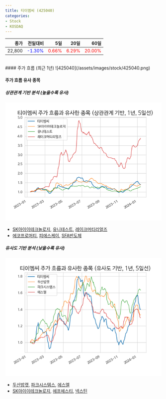 ```yaml
---
title: 티이엠씨 (425040)
categories:
- Stock
- KOSDAQ
---
```


|종가|전일대비|5일|20일|60일|
|---:|-------:|--:|---:|---:|
|22,800|<span style="color: blue">-1.30%</span>|<span style="color: red">0.66%</span>|<span style="color: red">6.29%</span>|<span style="color: red">20.00%</span>|

<!-- more -->
<br>
#### 주가 흐름 (최근 1년)
![425040](/assets/images/stock/425040.png)

#### 주가 흐름 유사 종목

##### 상관관계 기반 분석 (높을수록 유사)
![425040](/assets/images/stock/425040_corr.png)
- [SK아이이테크놀로지](/361610/), [유니테스트](/086390/), [레이크머티리얼즈](/281740/)
- [에코프로머티](/450080/), [피에스케이](/319660/), [SFA반도체](/036540/)

##### 유사도 기반 분석 (낮을수록 유사)	
![425040](/assets/images/stock/425040_sim.png)
- [두산밥캣](/241560/), [파크시스템스](/140860/), [에스엘](/005850/)
- [SK아이이테크놀로지](/361610/), [에프에스티](/036810/), [넥스틴](/348210/)